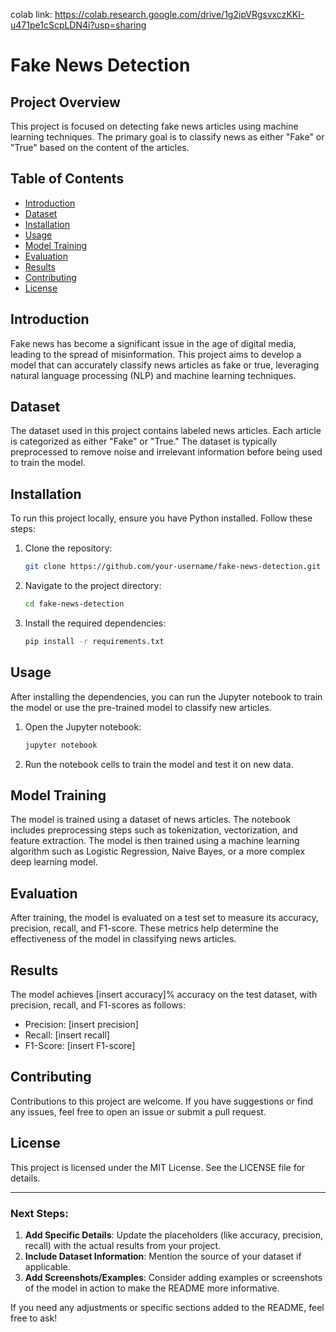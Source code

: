 colab link: https://colab.research.google.com/drive/1g2ipVRgsvxczKKI-u471pe1cScpLDN4i?usp=sharing

# Fake News Detection

## Project Overview

This project is focused on detecting fake news articles using machine learning techniques. The primary goal is to classify news as either "Fake" or "True" based on the content of the articles.

## Table of Contents

- [Introduction](#introduction)
- [Dataset](#dataset)
- [Installation](#installation)
- [Usage](#usage)
- [Model Training](#model-training)
- [Evaluation](#evaluation)
- [Results](#results)
- [Contributing](#contributing)
- [License](#license)

## Introduction

Fake news has become a significant issue in the age of digital media, leading to the spread of misinformation. This project aims to develop a model that can accurately classify news articles as fake or true, leveraging natural language processing (NLP) and machine learning techniques.

## Dataset

The dataset used in this project contains labeled news articles. Each article is categorized as either "Fake" or "True." The dataset is typically preprocessed to remove noise and irrelevant information before being used to train the model.

## Installation

To run this project locally, ensure you have Python installed. Follow these steps:

1. Clone the repository:
   ```bash
   git clone https://github.com/your-username/fake-news-detection.git
   ```
2. Navigate to the project directory:
   ```bash
   cd fake-news-detection
   ```
3. Install the required dependencies:
   ```bash
   pip install -r requirements.txt
   ```

## Usage

After installing the dependencies, you can run the Jupyter notebook to train the model or use the pre-trained model to classify new articles.

1. Open the Jupyter notebook:
   ```bash
   jupyter notebook
   ```
2. Run the notebook cells to train the model and test it on new data.

## Model Training

The model is trained using a dataset of news articles. The notebook includes preprocessing steps such as tokenization, vectorization, and feature extraction. The model is then trained using a machine learning algorithm such as Logistic Regression, Naive Bayes, or a more complex deep learning model.

## Evaluation

After training, the model is evaluated on a test set to measure its accuracy, precision, recall, and F1-score. These metrics help determine the effectiveness of the model in classifying news articles.

## Results

The model achieves [insert accuracy]% accuracy on the test dataset, with precision, recall, and F1-scores as follows:

- Precision: [insert precision]
- Recall: [insert recall]
- F1-Score: [insert F1-score]

## Contributing

Contributions to this project are welcome. If you have suggestions or find any issues, feel free to open an issue or submit a pull request.

## License

This project is licensed under the MIT License. See the LICENSE file for details.

---

### Next Steps:
1. **Add Specific Details**: Update the placeholders (like accuracy, precision, recall) with the actual results from your project.
2. **Include Dataset Information**: Mention the source of your dataset if applicable.
3. **Add Screenshots/Examples**: Consider adding examples or screenshots of the model in action to make the README more informative.

If you need any adjustments or specific sections added to the README, feel free to ask!
